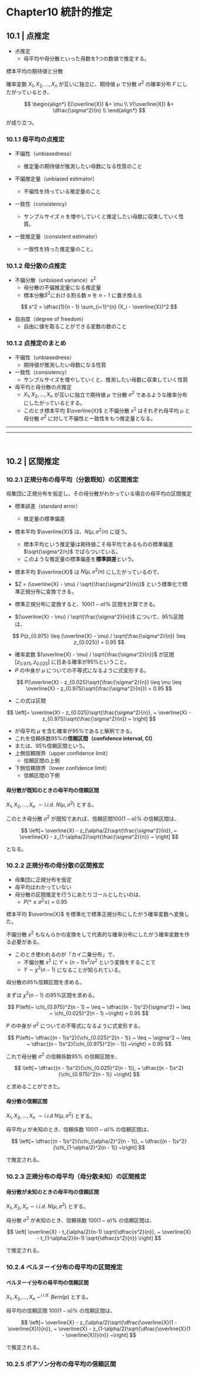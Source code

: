 # Chapter10 統計的推定

## 10.1 | 点推定

- 点推定
  - 母平均や母分散といった母数を1つの数値で推定する。

標本平均の期待値と分散

確率変数 $X_1, X_2, ..., X_n$ が互いに独立に、期待値 $\mu$ で分散 $\sigma^2$ の確率分布 $F$ にしたがっているとき、

$$
\begin{align*}
E(\overline{X}) &= \mu \\
V(\overline{X}) &= \dfrac{\sigma^2}{n} \\
\end{align*}
$$

が成り立つ。

### 10.1.1 母平均の点推定

- 不偏性（unbiasedness）
  - 推定量の期待値が推測したい母数になる性質のこと
- 不偏推定量（unbiased estimator）
  - 不偏性を持っている推定量のこと

- 一致性（consistency）
  - サンプルサイズ $n$ を増やしていくと推定したい母数に収束していく性質。
- 一致推定量（consistent estimator）
  - 一致性を持った推定量のこと。

### 10.1.2 母分散の点推定

- 不偏分散（unbiased variance）$s^2$
  - 母分散の不偏推定量になる推定量
  - 標本分散$S^2$における割る数 $n$ を $n-1$ に置き換える

$$
s^2 = \dfrac{1}{n - 1} \sum_{i=1}^{n} (X_i - \overline{X})^2
$$

- 自由度（degree of freedom）
  - 自由に値を取ることができる変数の数のこと

### 10.1.2 点推定のまとめ

- 不偏性（unbiasedness）
  - 期待値が推測したい母数になる性質
- 一致性（consistency）
  - サンプルサイズを増やしていくと、推測したい母数に収束していく性質
- 母平均と母分散の点推定
  - $X_1, X_2, ..., X_n$ が互いに独立で期待値 $\mu$ で分散 $\sigma^2$ であるような確率分布にしたがっているとする。
  - このとき標本平均 $\overline{X}$ と不偏分散 $s^2$ はそれぞれ母平均 $\mu$ と母分散 $\sigma^2$ に対して不偏性と一致性をもつ推定量となる。

---
---

&nbsp;

## 10.2 | 区間推定

### 10.2.1 正規分布の母平均（分散既知）の区間推定

母集団に正規分布を仮定し、その母分散がわかっている場合の母平均の区間推定

- 標準誤差（standard error）
  - 推定量の標準偏差

- 標本平均 $\overline{X}$ は、$N(\mu, \sigma^2/n)$ に従う。
  - 標本平均という推定量は期待値こそ母平均であるものの標準偏差 $\sqrt{\sigma^2/n}$ でばらついている。
  - このような推定量の標準偏差を**標準誤差**という。

- 標本平均 $\overline{X}$ は $N(\mu, \sigma^2/n)$ にしたがっているので、
- $Z = (\overline{X} - \mu) / \sqrt{\frac{\sigma^2}{n}}$ という標準化で標準正規分布に変換できる。
- 標準正規分布に変換すると、$100(1-\alpha)\%$ 区間を計算できる。
- $(\overline{X} - \mu) / \sqrt{\frac{\sigma^2}{n}}$ について、95%区間は、

$$
P(z_{0.975} \leq
(\overline{X} - \mu) / \sqrt{\frac{\sigma^2}{n}}
\leq z_{0.025}) = 0.95
$$

- 確率変数 $(\overline{X} - \mu) / \sqrt{\frac{\sigma^2}{n}}$ が区間 $[z_{0.975}, z_{0.025}]$ に日ある確率が95%ということ。
- $P$ の中身が $\mu$ についての不等式になるように式変形する。

$$
P(\overline{X} - z_{0.025}\sqrt{\frac{\sigma^2}{n}} \leq
\mu \leq
\overline{X} - z_{0.975}\sqrt{\frac{\sigma^2}{n}}) = 0.95
$$

- この式は区間

$$
\left[~
\overline{X} - z_{0.025}\sqrt{\frac{\sigma^2}{n}}, ~
\overline{X} - z_{0.975}\sqrt{\frac{\sigma^2}{n}}
~ \right]
$$

- が母平均 $\mu$ を含む確率が95%であると解釈できる。
- これを信頼係数95%の**信頼区間（confidence interval, CI）**
- または、95%信頼区間という。
- 上側信頼限界（upper confidence limit）
  - 信頼区間の上側
- 下側信頼限界（lower confidence limit）
  - 信頼区間の下側

#### 母分散が既知のときの母平均の信頼区間

$X_1, X_2, ..., X_n ~ \sim i.i.d. ~ N(\mu, \sigma^2)$ とする。

このとき母分散 $\sigma^2$ が既知であれば、信頼区間$100(1-\alpha)\%$ の信頼区間は、

$$
\left[~
\overline{X} - z_{\alpha/2}\sqrt{\frac{\sigma^2}{n}}, ~
\overline{X} - z_{1-\alpha/2}\sqrt{\frac{\sigma^2}{n}}
~ \right]
$$

となる。

### 10.2.2 正規分布の母分散の区間推定

- 母集団に正規分布を仮定
- 母平均はわかっていない
- 母分散の区間推定を行うにあたりゴールとしたいのは、
  - $P(* \leq \sigma^2 \leq) = 0.95$

標本平均 $\overline{X}$ を標準化で標準正規分布にしたがう確率変数へ変換した。

不偏分散 $s^2$ もなんらかの変換をして代表的な確率分布にしたがう確率変数を作る必要がある。

- このとき使われるのが「カイ二乗分布」で、
  - 不偏分散 $s^2$ に $Y = (n -1)s^2/\sigma^2$ という変換をすることで
  - $Y \sim \chi^2(n - 1)$ になることが知られている。

母分散の$95\%$信頼区間を求める。

まずは $\chi^2(n - 1)$ の$95\%$区間を求める。

$$
P\left(~
    \chi_{0.975}^2(n - 1) ~ \leq ~
    \dfrac{(n - 1)s^2}{\sigma^2} ~ \leq ~
    \chi_{0.025}^2(n - 1)
~\right) = 0.95
$$

$P$ の中身が $\sigma^2$ についての不等式になるように式変形する。

$$
P\left(~
    \dfrac{(n - 1)s^2}{\chi_{0.025}^2(n - 1)} ~ \leq ~
    \sigma^2 ~ \leq ~
    \dfrac{(n - 1)s^2}{\chi_{0.975}^2(n - 1)}
~\right) = 0.95
$$

これで母分散 $\sigma^2$ の信頼係数$95\%$ の信頼区間を、

$$
\left[~
\dfrac{(n - 1)s^2}{\chi_{0.025}^2(n - 1)}, ~ \dfrac{(n - 1)s^2}{\chi_{0.975}^2(n - 1)}
~\right]
$$

と求めることができた。

#### 母分散の信頼区間

$X_1, X_2, ..., X_n ~ \sim{i.i.d} ~ N(\mu, \sigma^2)$ とする。

母平均 $\mu$ が未知のとき、信頼係数 $100(1 - \alpha)\%$ の信頼区間は、

$$
\left[~
\dfrac{(n - 1)s^2}{\chi_{\alpha/2}^2(n - 1)}, ~
\dfrac{(n - 1)s^2}{\chi_{1-\alpha/2}^2(n - 1)}
~\right]
$$

で推定される。

### 10.2.3 正規分布の母平均（母分散未知）の区間推定

#### 母分散が未知のときの母平均の信頼区間

$X_1, X_2, X_n \sim i.i.d. ~ N(\mu, \sigma^2)$ とする。

母分散 $\sigma^2$ が未知のとき、信頼係数 $100(1 - \alpha)\%$ の信頼区間は、

$$
\left[
\overline{X} - t_{\alpha/2}(n-1) \sqrt{\dfrac{s^2}{n}}, ~
\overline{X} - t_{1-\alpha/2}(n-1) \sqrt{\dfrac{s^2}{n}}
\right]
$$

で推定される。

### 10.2.4 ベルヌーイ分布の母平均の区間推定

#### ベルヌーイ分布の母平均の信頼区間

$X_1, X_2, ..., X_n ~ \sim^{i.i.d.} ~ Bern(p)$ とする。

母平均の信頼区間 $100(1 - \alpha)\%$ の信頼区間は、

$$
\left[~
\overline{X} - z_{\alpha/2}\sqrt{\dfrac{\overline{X}(1 - \overline{X})}{n}}, ~
\overline{X} - z_{1-\alpha/2}\sqrt{\dfrac{\overline{X}(1 - \overline{X})}{n}}
~\right]
$$

で推定される。

### 10.2.5 ポアソン分布の母平均の信頼区間
